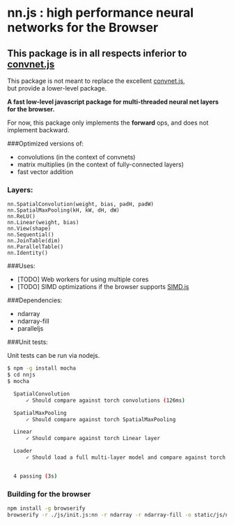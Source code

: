 # nn.js : high performance neural networks for the Browser

## This package is in all respects inferior to [convnet.js](http://cs.stanford.edu/people/karpathy/convnetjs/)

This package is not meant to replace the excellent [convnet.js](http://cs.stanford.edu/people/karpathy/convnetjs/),  
but provide a lower-level package.

**A fast low-level javascript package for multi-threaded neural net layers for the browser.**


For now, this package only implements the **forward** ops, and does not implement backward.

###Optimized versions of:
- convolutions (in the context of convnets)
- matrix multiplies (in the context of fully-connected layers)
- fast vector addition


### Layers:
```
nn.SpatialConvolution(weight, bias, padH, padW) 
nn.SpatialMaxPooling(kH, kW, dH, dW)
nn.ReLU()
nn.Linear(weight, bias)
nn.View(shape)
nn.Sequential()
nn.JoinTable(dim)
nn.ParallelTable()
nn.Identity()
```


###Uses:

- [TODO] Web workers for using multiple cores
- [TODO] SIMD optimizations if the browser supports [SIMD.js](https://developer.mozilla.org/en-US/docs/Web/JavaScript/Reference/Global_Objects/SIMD#Browser_compatibility)


###Dependencies:

- ndarray
- ndarray-fill
- paralleljs

###Unit tests:

Unit tests can be run via nodejs.
``` bash
$ npm -g install mocha
$ cd nnjs
$ mocha 

  SpatialConvolution
      ✓ Should compare against torch convolutions (126ms)

  SpatialMaxPooling
      ✓ Should compare against torch SpatialMaxPooling

  Linear
      ✓ Should compare against torch Linear layer

  Loader
      ✓ Should load a full multi-layer model and compare against torch result (3051ms)


  4 passing (3s)
  ```


### Building for the browser
``` bash
npm install -g browserify
browserify -r ./js/init.js:nn -r ndarray -r ndarray-fill -o static/js/nn.js
```
